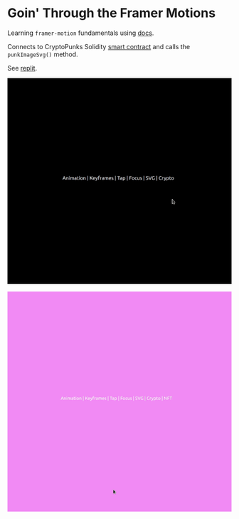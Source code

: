 #  Goin' Through the Framer Motions

Learning `framer-motion` fundamentals using [docs](https://www.framer.com/docs/introduction/).

Connects to CryptoPunks Solidity [smart contract](https://etherscan.io/address/0x16f5a35647d6f03d5d3da7b35409d65ba03af3b2#readContract) and calls the `punkImageSvg()` method.

See [replit](https://replit.com/@schm00g/framer-motion-fundamentals#.replit).

![framer-motion techniques](https://github.com/schm00g/framer-motion-fundamentals/blob/master/public/framer-motion.gif)

![punks-gif](https://github.com/schm00g/framer-motion-fundamentals/blob/master/public/punks.gif)
